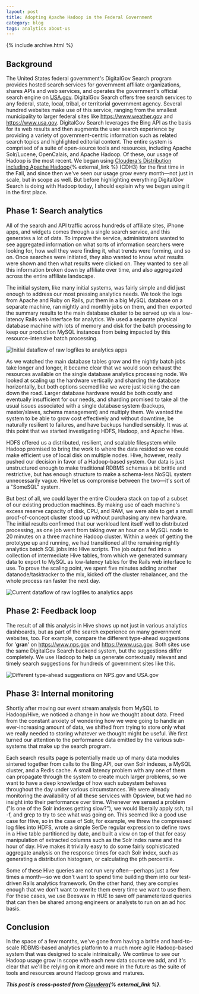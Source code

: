 ```yaml
---
layout: post
title: Adopting Apache Hadoop in the Federal Government
category: blog
tags: analytics about-us
---
```


{% include archive.html %}

## Background

The United States federal government's DigitalGov Search program provides hosted search services for government affiliate organizations, shares APIs and web services, and operates the government's official search engine on [USA.gov](https://www.usa.gov). DigitalGov Search offers free search services to any federal, state, local, tribal, or territorial government agency. Several hundred websites make use of this service, ranging from the smallest municipality to larger federal sites like <https://www.weather.gov> and <https://www.usa.gov>. DigitalGov Search leverages the Bing API as the basis for its web results and then augments the user search experience by providing a variety of government-centric information such as related search topics and highlighted editorial content. The entire system is comprised of a suite of open-source tools and resources, including Apache Solr/Lucene, OpenCalais, and Apache Hadoop. Of these, our usage of Hadoop is the most recent. We began using [Cloudera's Distribution including Apache Hadoop](https://www.cloudera.com/hadoop/){% external_link %} (CDH3) for the first time in the Fall, and since then we've seen our usage grow every month&mdash;not just in scale, but in scope as well. But before highlighting everything DigitalGov Search is doing with Hadoop today, I should explain why we began using it in the first place.

## Phase 1: Search analytics

All of the search and API traffic across hundreds of affiliate sites, iPhone apps, and widgets comes through a single search service, and this generates a lot of data. To improve the service, administrators wanted to see aggregated information on what sorts of information searchers were looking for, how well they were finding it, what trends were forming, and so on. Once searches were initiated, they also wanted to know what results were shown and then what results were clicked on. They wanted to see all this information broken down by affiliate over time, and also aggregated across the entire affiliate landscape.

The initial system, like many initial systems, was fairly simple and did just enough to address our most pressing analytics needs. We took the logs from Apache and Ruby on Rails, put them in a big MySQL database on a separate machine, ran nightly and monthly jobs on them, and then exported the summary results to the main database cluster to be served up via a low-latency Rails web interface for analytics. We used a separate physical database machine with lots of memory and disk for the batch processing to keep our production MySQL instances from being impacted by this resource-intensive batch processing.

![Initial dataflow of raw logfiles to analytics apps](https://d3qcdigd1fhos0.cloudfront.net/blog/img/tumblr_lle73iJ2Ts1qid15q.png)

As we watched the main database tables grow and the nightly batch jobs take longer and longer, it became clear that we would soon exhaust the resources available on the single database analytics processing node. We looked at scaling up the hardware vertically and sharding the database horizontally, but both options seemed like we were just kicking the can down the road. Larger database hardware would be both costly and eventually insufficient for our needs, and sharding promised to take all the usual issues associated with a single database system (backups, master/slaves, schema management) and multiply them. We wanted the system to be able to grow cost effectively and without downtime, be naturally resilient to failures, and have backups handled sensibly. It was at this point that we started investigating HDFS, Hadoop, and Apache Hive.

HDFS offered us a distributed, resilient, and scalable filesystem while Hadoop promised to bring the work to where the data resided so we could make efficient use of local disk on multiple nodes. Hive, however, really pushed our decision in favor of a Hadoop-based system. Our data is just unstructured enough to make traditional RDBMS schemas a bit brittle and restrictive, but has enough structure to make a schema-less NoSQL system unnecessarily vague. Hive let us compromise between the two&mdash;it's sort of a "SomeSQL" system.

But best of all, we could layer the entire Cloudera stack on top of a subset of our existing production machines. By making use of each machine's excess reserve capacity of disk, CPU, and RAM, we were able to get a small proof-of-concept cluster stood up without purchasing any new hardware. The initial results confirmed that our workload lent itself well to distributed processing, as one job went from taking over an hour on a MySQL node to 20 minutes on a three machine Hadoop cluster. Within a week of getting the prototype up and running, we had transitioned all the remaining nightly analytics batch SQL jobs into Hive scripts. The job output fed into a collection of intermediate Hive tables, from which we generated summary data to export to MySQL as low-latency tables for the Rails web interface to use. To prove the scaling point, we spent five minutes adding another datanode/tasktracker to the mix, kicked off the cluster rebalancer, and the whole process ran faster the next day.

![Current dataflow of raw logfiles to analytics apps](https://d3qcdigd1fhos0.cloudfront.net/blog/img/tumblr_lle73rea1K1qid15q.png)

## Phase 2: Feedback loop

The result of all this analysis in Hive shows up not just in various analytics dashboards, but as part of the search experience on many government websites, too. For example, compare the different type-ahead suggestions for '**gran**' on <https://www.nps.gov> and <https://www.usa.gov>. Both sites use the same DigitalGov Search backend system, but the suggestions differ completely. We use Hadoop to help us generate contextually relevant and timely search suggestions for hundreds of government sites like this.

![Different type-ahead suggestions on NPS.gov and USA.gov](https://d3qcdigd1fhos0.cloudfront.net/blog/img/tumblr_lle73ymed31qid15q.png)

## Phase 3: Internal monitoring</strong>

Shortly after moving our event stream analysis from MySQL to Hadoop/Hive, we noticed a change in how we thought about data. Freed from the constant anxiety of wondering how we were going to handle an ever-increasing amount of data, we shifted from trying to store only what we really needed to storing whatever we thought might be useful. We first turned our attention to the performance data emitted by the various sub-systems that make up the search program.

Each search results page is potentially made up of many data modules sintered together from calls to the Bing API, our own Solr indexes, a MySQL cluster, and a Redis cache. A small latency problem with any one of them can propagate through the system to create much larger problems, so we want to have a deep knowledge of how each subsystem behaves throughout the day under various circumstances. We were already monitoring the availability of all these services with Opsview, but we had no insight into their performance over time. Whenever we sensed a problem ("Is one of the Solr indexes getting slow?"), we would liberally apply ssh, tail -f, and grep to try to see what was going on. This seemed like a good use case for Hive, so in the case of Solr, for example, we threw the compressed log files into HDFS, wrote a simple SerDe regular expression to define rows in a Hive table partitioned by date, and built a view on top of that for easy manipulation of extracted columns such as the Solr index name and the hour of day. Hive makes it trivially easy to do some fairly sophisticated aggregate analysis on the response times for each Solr index, such as generating a distribution histogram, or calculating the pth percentile.

Some of these Hive queries are not run very often&mdash;perhaps just a few times a month&mdash;so we don't want to spend time building them into our test-driven Rails analytics framework. On the other hand, they are complex enough that we don't want to rewrite them every time we want to use them. For these cases, we use Beeswax in HUE to save off parameterized queries that can then be shared among engineers or analysts to run on an ad hoc basis.

## Conclusion

In the space of a few months, we've gone from having a brittle and hard-to-scale RDBMS-based analytics platform to a much more agile Hadoop-based system that was designed to scale intrinsically. We continue to see our Hadoop usage grow in scope with each new data source we add, and it's clear that we'll be relying on it more and more in the future as the suite of tools and resources around Hadoop grows and matures.

***This post is cross-posted from [Cloudera](https://www.cloudera.com/blog/2011/04/adopting-apache-hadoop-in-the-federal-government){% external_link %}.***